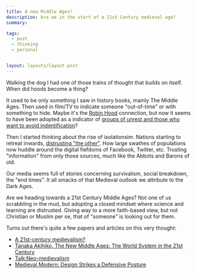 ```yaml
---
title: A new Middle Ages?
description: Are we in the start of a 21st Century medieval age?
summary:

tags:
  - post
  - thinking
  - personal


layout: layouts/layout-post
---
```

Walking the dog I had one of those trains of thought that builds on itself. When did hoods become a thing?

It used to be only something I saw in history books, mainly The Middle Ages. Then used in film/TV to indicate someone "out-of-time" or with something to hide. Maybe it's the [Robin Hood](https://en.wikipedia.org/wiki/Robin_Hood "Wikipedia article") connection, but now it seems to have been adopted as a indicator of [groups of unrest and those who want to avoid indentification](https://www.theguardian.com/uk/2011/aug/09/power-of-the-hoodie "article from The Guardian about the power of the hoodie")?

Then I started thinking about the rise of isolationsim. Nations starting to retreat inwards, [distrusting "the other"](https://www.psychologytoday.com/us/blog/the-couch/201603/how-can-we-understand-our-fear-the-other "Psychology today article"). How large swathes of populations now huddle around the digital fiefdoms of Facebook, Twitter, etc. Trusting "information" from only those sources, much like the Abbots and Barons of old.

Our media seems full of stories concerning survivalism, social breakdown, the "end times".  It all smacks of that Medieval outlook we attribute to the Dark Ages.

Are we heading towards a 21st Century Middle Ages? Not one of us scrabbling in the mud, but adopting a closed mindset where science and learning are distrusted. Giving way to a more faith-based view, but not Christian or Muslim per se, that of "someone" is looking out for them.

Turns out there's quite a few papers and articles on this very thought:
* [A 21st-century medievalism?](https://link.springer.com/chapter/10.1057%2F9781137283481_5)
* [Tanaka Akihiko, The New Middle Ages: The World System in the 21st Century](https://www.researchgate.net/publication/232026312_Tanaka_Akihiko_The_New_Middle_Ages_The_World_System_in_the_21st_Century_translated_by_Jean_Connell_Hoff_Tokyo_International_House_of_Japan_2002_264_pp_first_published_as_Atarashii_'chusei'_21seiki_no_)
* [Talk:Neo-medievalism](https://en.wikipedia.org/wiki/Talk:Neo-medievalism)
* [Medieval Modern: Design Strikes a Defensive Posture](https://www.nytimes.com/2007/03/04/weekinreview/04ouroussoff.html)